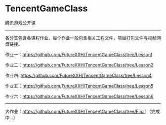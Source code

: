 # TencentGameClass
腾讯游戏公开课

-------
各分支包含各课程作业，每个作业一般包含相关工程文件，项目打包文件与视频网盘链接。


作业一：https://github.com/FutureXXH/TencentGameClass/tree/Lesson1

作业二：https://github.com/FutureXXH/TencentGameClass/tree/Lesson2

作业四: https://github.com/FutureXXH/TencentGameClass/tree/Lesson4

作业五：https://github.com/FutureXXH/TencentGameClass/tree/Lesson5

作业六：https://github.com/FutureXXH/TencentGameClass/tree/Lesson6

-------

大作业：https://github.com/FutureXXH/TencentGameClass/tree/Final （完成中...）
